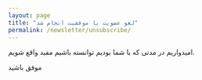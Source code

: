```yaml
---
layout: page
title: "لغو عضویت با موفقیت انجام شد"
permalink: /newsletter/unsubscribe/
---
```

امیدواریم در مدتی که با شما بودیم توانسته باشیم مفید واقع شویم.

موفق باشید